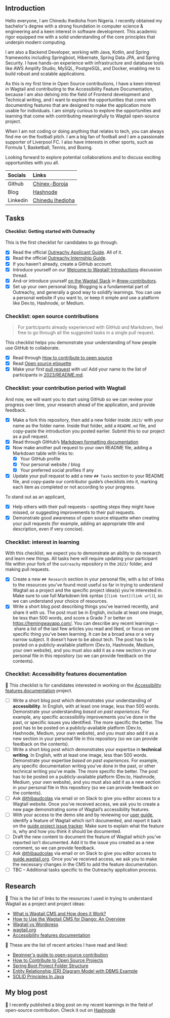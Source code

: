 ## Introduction

Hello everyone, I am Chinedu Ihedioha from Nigeria. I recently obtained my bachelor's degree with a strong foundation in computer science & engineering and a keen interest in software development. This academic rigor equipped me with a solid understanding of the core principles that underpin modern computing.

I am also a Backend Developer, working with Java, Kotlin, and Spring frameworks including Springboot, Hibernate, Spring Data JPA, and Spring Security. I have hands-on experience with infrastructure and database tools like AWS Amplify Studio, MySQL, PostgreSQL, and Docker, enabling me to build robust and scalable applications.

As this is my first time in Open Source contributions, I have a keen interest in Wagtail and contributing to the Accessibility Feature Documentation, because I am also delving into the field of Frontend development and Technical writing, and I want to explore the opportunities that come with documenting features that are designed to make the application more usable for individuals. I am simply curious to explore the opportunities and learning that come with contributing meaningfully to Wagtail open-source project.

When I am not coding or doing anything that relates to tech, you can always find me on the football pitch. I am a big fan of football and I am a passionate supporter of Liverpool FC. I also have interests in other sports, such as Formula 1, Basketball, Tennis, and Boxing.

Looking forward to explore potential collaborations and to discuss exciting opportunities with you all.

|Socials| Links |
|:--|:---|
|Github | [Chinex-Boroja](https://github.com/Chinex-Boroja)|
|Blog| [Hashnode](https://chinexboroja24.hashnode.dev/)
|Linkedin| [Chinedu Ihedioha](https://www.linkedin.com/in/chinedu-inno-ihedioha24/)|

## Tasks


#### Checklist: Getting started with Outreachy

This is the first checklist for candidates to go through.

- [x] Read the official [Outreachy Applicant Guide](https://www.outreachy.org/docs/applicant/). All of it.
- [x] Read the official [Outreachy Internship Guide](https://www.outreachy.org/docs/internship/).
- [x] If you haven’t already, create a GitHub account.
- [x] Introduce yourself on our [Welcome to Wagtail! Introductions](https://github.com/wagtail/outreachy/discussions/1) discussion thread.
- [x] And-or introduce yourself [on the Wagtail Slack](https://github.com/wagtail/wagtail/wiki/Slack) in [#new-contributors](https://github.com/wagtail/wagtail/wiki/Slack#new-contributors).
- [x] Set up your own personal blog. Blogging is a fundamental part of Outreachy, and generally a good way to solidify learnings. You can use a personal website if you want to, or keep it simple and use a platform like Dev.to, Hashnode, or Medium.

### Checklist: open source contributions

> For participants already experienced with GitHub and Markdown, feel free to go through all the suggested tasks in a single pull request.

This checklist helps you demonstrate your understanding of how people use GitHub to collaborate.

- [x] Read through [How to contribute to open source](https://opensource.guide/how-to-contribute/)
- [x] Read [Open source etiquette](https://developer.mozilla.org/en-US/docs/MDN/Community/Open_source_etiquette)
- [x] Make your first [pull request](https://docs.github.com/en/pull-requests/collaborating-with-pull-requests/proposing-changes-to-your-work-with-pull-requests/creating-a-pull-request) with us! Add your name to the list of participants in [2023/README.md](2023/README.md).

### Checklist: your contribution period with Wagtail

And now, we will want you to start using GitHub so we can review your progress over time, your research ahead of the application, and provide feedback.

- [x] Make a fork this repository, then add a new folder inside `2023/` with your name as the folder name. Inside that folder, add a `README.md` file, and copy-paste the introduction you posted earlier. Submit this to our project as a pull request.
- [x] Read through GitHub’s [Markdown formatting documentation](https://docs.github.com/en/get-started/writing-on-github/getting-started-with-writing-and-formatting-on-github/basic-writing-and-formatting-syntax)
- [x] Now make another pull request to your own README file, adding a Markdown table with links to:
  - [x] Your GitHub profile
  - [x] Your personal website / blog
  - [x] Your preferred social profiles if any
- [x] Update your pull request to add a new `## Tasks` section to your README file, and copy-paste our contributor guide’s checklists into it, marking each item as completed or not according to your progress.

To stand out as an applicant,

- [x] Help others with their pull requests – spotting steps they might have missed, or suggesting improvements to their pull requests.
- [x] Demonstrate good awareness of open source etiquette when creating your pull requests (for example, adding an appropriate title and description, even if very concise).

### Checklist: interest in learning

With this checklist, we expect you to demonstrate an ability to do research and learn new things. All tasks here will require updating your participant file within your fork of the `outreachy` repository in the `2023/` folder, and making pull requests.

- [x] Create a new `## Research` section in your personal file, with a list of links to the resources you’ve found most useful so far in trying to understand Wagtail as a project and the specific project idea(s) you’re interested in. Make sure to use full Markdown link syntax (`[link text](link url)`), so we can understand your choice of resources.
- [x] Write a short blog post describing things you’ve learned recently, and share it with us. The post must be in English, include at least one image, be less than 500 words, and score a Grade 7 or better on <https://hemingwayapp.com/>. You can describe any recent learnings – share a list of the last few articles you read and liked, or focus on one specific thing you’ve been learning. It can be a broad area or a very narrow subject. It doesn’t have to be about tech. The post has to be posted on a publicly-available platform (Dev.to, Hashnode, Medium, your own website), and you must also add it as a new section in your personal file in this repository (so we can provide feedback on the contents).

### Checklist: Accessibility features documentation

🚧 This checklist is for candidates interested in working on the [Accessibility features documentation](https://github.com/wagtail/outreachy/blob/main/project-ideas.md#accessibility-features-documentation) project.

- [ ] Write a short blog post which demonstrates your understanding of **accessibility**. In English, with at least one image, less than 500 words. Demonstrate your understanding _based on past experiences_. For example, any specific accessibility improvements you’ve done in the past, or specific issues you identified. The more specific the better. The post has to be posted on a publicly-available platform (Dev.to, Hashnode, Medium, your own website), and you must also add it as a new section in your personal file in this repository (so we can provide feedback on the contents).
- [ ] Write a short blog post which demonstrates your expertise in **technical writing**. In English, with at least one image, less than 500 words. Demonstrate your expertise _based on past experiences_. For example, any specific documentation writing you’ve done in the past, or other technical writing you’ve made. The more specific the better. The post has to be posted on a publicly-available platform (Dev.to, Hashnode, Medium, your own website), and you must also add it as a new section in your personal file in this repository (so we can provide feedback on the contents).
- [ ] Ask [@thibaudcolas](https://github.com/thibaudcolas) via email or on Slack to give you editor access to a Wagtail website. Once you’ve received access, we ask you to create a new page demonstrating some of Wagtail’s accessibility features.
- [ ] With your access to the demo site and by reviewing our [user guide](https://guide.wagtail.org/), identify a feature of Wagtail which isn’t documented, and report it back on the [guide project issue tracker](https://github.com/wagtail/guide/issues). Make sure to explain what the feature is, why and how you think it should be documented.
- [ ] Draft the new content to document the feature of Wagtail which you’ve reported isn’t documented. Add it to the issue you created as a new comment, so we can provide feedback.
- [ ] Ask [@thibaudcolas](https://github.com/thibaudcolas) via email or on Slack to give you editor access to [guide.wagtail.org](https://guide.wagtail.org/). Once you’ve received access, we ask you to make the necessary changes in the CMS to add the feature documentation.
- [ ] TBC – Additional tasks specific to the Outreachy application process.

## Research

🚧 This is the list of links to the  resources I used in trying to understand Wagtail as a project and project ideas:

- [What is Wagtail CMS and How does it Work?](https://www.tekkiwebsolutions.com/blog/what-is-wagtail-cms/)
- [How to Use the Wagtail CMS for Django: An Overview](https://steelkiwi.com/blog/how-to-use-the-wagtail-cms-for-django-an-overview/)
- [Wagtail vs Wordpress](https://wagtail.org/wagtail-vs-wordpress/)
- [wagtail.org](https://wagtail.org/)
- [Accessibility features documentation](https://github.com/wagtail/outreachy/blob/main/project-ideas.md#accessibility-features-documentation)

🚧 These are the list of recent articles I have read and liked:

- [Beginner's guide to open-source contribution](https://workat.tech/general/article/open-source-contribution-guide-xmhf1k601vdj#:~:text=What%20do%20you%20mean%20by,improvement%20of%20open-source%20software.)
- [How to Contribute to Open Source Projects](https://www.freecodecamp.org/news/how-to-contribute-to-open-source-projects-beginners-guide/)
- [Spring Boot Project Folder Structure](https://dev.to/jazzybruno/spring-boot-project-folder-structure-12oe)
- [Entity Relationship (ER) Diagram Model with DBMS Example](https://www.guru99.com/er-diagram-tutorial-dbms.html)
- [SOLID Principles In Java](https://medium.com/@ersin.yilmaz.aslan/solid-principles-in-java-f27b744905f7)

## My blog post

🚧 I recently published a blog post on my recent learnings in the field of open-source contribution. Check it out on [Hashnode](https://chinexboroja24.hashnode.dev/embarking-on-a-new-journey-in-open-source-contribution)
